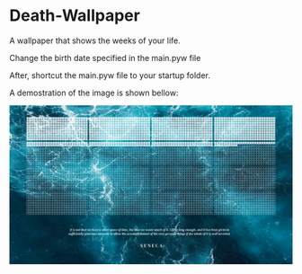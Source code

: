 # Death-Wallpaper
A wallpaper that shows the weeks of your life.

Change the birth date specified in the main.pyw file

After, shortcut the main.pyw file to your startup folder.

A demostration of the image is shown bellow:

![image](https://github.com/agz1997/Death-Wallpaper/blob/main/image.png?raw=true)